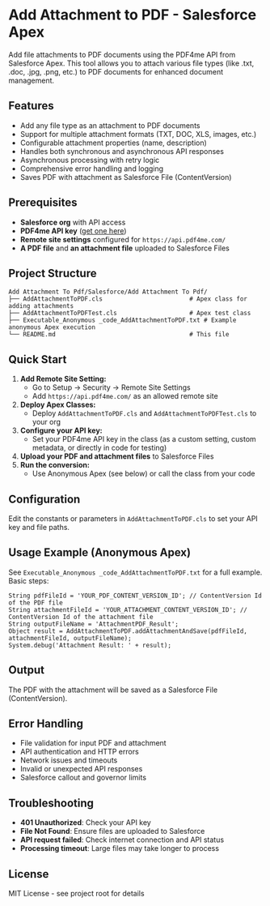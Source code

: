 # Add Attachment to PDF - Salesforce Apex

Add file attachments to PDF documents using the PDF4me API from Salesforce Apex. This tool allows you to attach various file types (like .txt, .doc, .jpg, .png, etc.) to PDF documents for enhanced document management.

## Features

- Add any file type as an attachment to PDF documents
- Support for multiple attachment formats (TXT, DOC, XLS, images, etc.)
- Configurable attachment properties (name, description)
- Handles both synchronous and asynchronous API responses
- Asynchronous processing with retry logic
- Comprehensive error handling and logging
- Saves PDF with attachment as Salesforce File (ContentVersion)

## Prerequisites

- **Salesforce org** with API access
- **PDF4me API key** ([get one here](https://dev.pdf4me.com/dashboard/#/api-keys/))
- **Remote site settings** configured for `https://api.pdf4me.com/`
- **A PDF file** and **an attachment file** uploaded to Salesforce Files

## Project Structure

```
Add Attachment To Pdf/Salesforce/Add Attachment To Pdf/
├── AddAttachmentToPDF.cls                        # Apex class for adding attachments
├── AddAttachmentToPDFTest.cls                    # Apex test class
├── Executable_Anonymous _code_AddAttachmentToPDF.txt # Example anonymous Apex execution
└── README.md                                     # This file
```

## Quick Start

1. **Add Remote Site Setting:**
   - Go to Setup → Security → Remote Site Settings
   - Add `https://api.pdf4me.com/` as an allowed remote site
2. **Deploy Apex Classes:**
   - Deploy `AddAttachmentToPDF.cls` and `AddAttachmentToPDFTest.cls` to your org
3. **Configure your API key:**
   - Set your PDF4me API key in the class (as a custom setting, custom metadata, or directly in code for testing)
4. **Upload your PDF and attachment files** to Salesforce Files
5. **Run the conversion:**
   - Use Anonymous Apex (see below) or call the class from your code

## Configuration

Edit the constants or parameters in `AddAttachmentToPDF.cls` to set your API key and file paths.

## Usage Example (Anonymous Apex)

See `Executable_Anonymous _code_AddAttachmentToPDF.txt` for a full example. Basic steps:

```apex
String pdfFileId = 'YOUR_PDF_CONTENT_VERSION_ID'; // ContentVersion Id of the PDF file
String attachmentFileId = 'YOUR_ATTACHMENT_CONTENT_VERSION_ID'; // ContentVersion Id of the attachment file
String outputFileName = 'AttachmentPDF_Result';
Object result = AddAttachmentToPDF.addAttachmentAndSave(pdfFileId, attachmentFileId, outputFileName);
System.debug('Attachment Result: ' + result);
```

## Output

The PDF with the attachment will be saved as a Salesforce File (ContentVersion).

## Error Handling

- File validation for input PDF and attachment
- API authentication and HTTP errors
- Network issues and timeouts
- Invalid or unexpected API responses
- Salesforce callout and governor limits

## Troubleshooting

- **401 Unauthorized**: Check your API key
- **File Not Found**: Ensure files are uploaded to Salesforce
- **API request failed**: Check internet connection and API status
- **Processing timeout**: Large files may take longer to process

## License

MIT License - see project root for details 